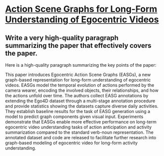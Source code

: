 # [Action Scene Graphs for Long-Form Understanding of Egocentric Videos](https://arxiv.org/abs/2312.03391)

## Write a very high-quality paragraph summarizing the paper that effectively covers the paper.

 Here is a high-quality paragraph summarizing the key points of the paper:

This paper introduces Egocentric Action Scene Graphs (EASGs), a new graph-based representation for long-form understanding of egocentric videos. EASGs model the temporal evolution of actions performed by the camera wearer, encoding the involved objects, their relationships, and how the actions unfold over time. The authors collect EASG annotations by extending the Ego4D dataset through a multi-stage annotation procedure and provide statistics showing the datasets capture diverse daily activities. They establish baseline results for the task of EASG generation using a model to predict graph components given visual input. Experiments demonstrate that EASGs enable more effective performance on long-term egocentric video understanding tasks of action anticipation and activity summarization compared to the standard verb-noun representation. The annotated dataset and code are released to facilitate further research into graph-based modeling of egocentric video for long-form activity understanding.
